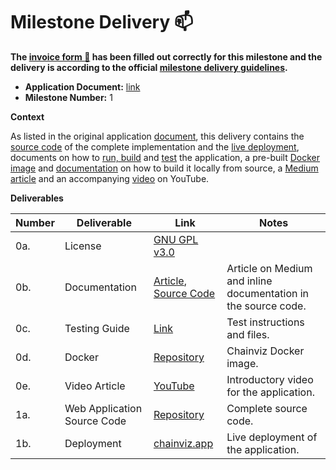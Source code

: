 # Milestone Delivery :mailbox:

**The [invoice form :pencil:](https://docs.google.com/forms/d/e/1FAIpQLSfmNYaoCgrxyhzgoKQ0ynQvnNRoTmgApz9NrMp-hd8mhIiO0A/viewform) has been filled out correctly for this milestone and the delivery is according to the official [milestone delivery guidelines](https://github.com/w3f/Grants-Program/blob/master/docs/Support%20Docs/milestone-deliverables-guidelines.md).**  

* **Application Document:** [link](https://github.com/w3f/Grants-Program/blob/master/applications/chainviz.md)
* **Milestone Number:** 1

**Context**

As listed in the original application [document](https://github.com/w3f/Grants-Program/blob/master/applications/chainviz.md), this delivery contains the [source code](https://github.com/helikon-labs/chainviz) of the complete implementation and the [live deployment](https://chainviz.app), documents on how to [run, build](https://github.com/helikon-labs/chainviz/blob/main/README.md) and [test](https://github.com/helikon-labs/chainviz/blob/main/TEST.md) the application, a pre-built [Docker image](https://hub.docker.com/repository/docker/helikon/chainviz/general) and [documentation]((https://github.com/helikon-labs/chainviz/blob/main/README.md)) on how to build it locally from source, a [Medium article](https://medium.com/helikon/introducing-chainviz-v1-a-new-kind-of-block-explorer-6b9f4ed83e8d) and an accompanying [video](https://www.youtube.com/watch?v=SJCATTnbgqA&ab_channel=HelikonLabs) on YouTube.

**Deliverables**

| Number | Deliverable                       | Link                                                                                                                                 | Notes                                                                                           |
|--------|-----------------------------------|--------------------------------------------------------------------------------------------------------------------------------------|-------------------------------------------------------------------------------------------------|
| 0a.     | License                           | [GNU GPL v3.0](https://github.com/helikon-labs/chainviz/blob/main/LICENSE)                                                      |                                                                                                 |
| 0b.     | Documentation                  | [Article](https://medium.com/helikon/introducing-chainviz-v1-a-new-kind-of-block-explorer-6b9f4ed83e8d), [Source Code](https://github.com/helikon-labs/chainviz)                                                                       | Article on Medium and inline documentation in the source code.                                                                                |
| 0c.     | Testing Guide                | [Link](https://github.com/helikon-labs/chainviz/blob/main/TEST.md)                                                                   | Test instructions and files.                                                                              |
| 0d.     | Docker                       | [Repository](https://hub.docker.com/repository/docker/helikon/chainviz/general)                                          | Chainviz Docker image.                               |
| 0e.     | Video Article                    | [YouTube](https://www.youtube.com/watch?v=SJCATTnbgqA&ab_channel=HelikonLabs)                                                  | Introductory video for the application.                                                       |
| 1a.     | Web Application Source Code                     | [Repository](https://github.com/helikon-labs/chainviz)                                          | Complete source code.               |
| 1b.     | Deployment                    | [chainviz.app](https://chainviz.app)                                        | Live deployment of the application.                                             |
